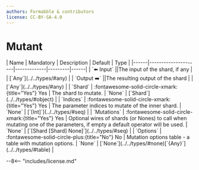 ```yaml
---
authors: Formabble & contributors
license: CC-BY-SA-4.0
---
```



# Mutant

<div class="sh-parameters" markdown="1">
| Name | Mandatory | Description | Default | Type |
|------|---------------------|-------------|---------|------|
| `⬅️ Input` ||The input of the shard, if any | | [`Any`](../../types/#any) |
| `Output ➡️` ||The resulting output of the shard | | [`Any`](../../types/#any) |
| `Shard` | :fontawesome-solid-circle-xmark:{title="Yes"} Yes  | The shard to mutate. | `None` | [`Shard`](../../types/#object) |
| `Indices` | :fontawesome-solid-circle-xmark:{title="Yes"} Yes  | The parameter indices to mutate of the inner shard. | `None` | [`[Int]`](../../types/#seq) |
| `Mutations` | :fontawesome-solid-circle-xmark:{title="Yes"} Yes  | Optional wires of shards (or Nones) to call when mutating one of the parameters, if empty a default operator will be used. | `None` | [`[Shard [Shard] None]`](../../types/#seq) |
| `Options` | :fontawesome-solid-circle-plus:{title="No"} No  | Mutation options table - a table with mutation options. | `None` | [`None`](../../types/#none)[`{Any}`](../../types/#table) |

</div>



--8<-- "includes/license.md"

